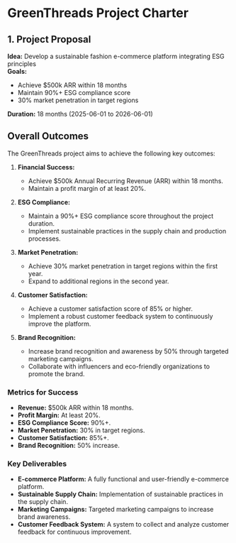 # GreenThreads Project Charter

## 1. Project Proposal
**Idea:** Develop a sustainable fashion e-commerce platform integrating ESG principles  
**Goals:**
- Achieve $500k ARR within 18 months
- Maintain 90%+ ESG compliance score
- 30% market penetration in target regions

**Duration:** 18 months (2025-06-01 to 2026-06-01)

## Overall Outcomes
The GreenThreads project aims to achieve the following key outcomes:

1. **Financial Success:**
   - Achieve $500k Annual Recurring Revenue (ARR) within 18 months.
   - Maintain a profit margin of at least 20%.

2. **ESG Compliance:**
   - Maintain a 90%+ ESG compliance score throughout the project duration.
   - Implement sustainable practices in the supply chain and production processes.

3. **Market Penetration:**
   - Achieve 30% market penetration in target regions within the first year.
   - Expand to additional regions in the second year.

4. **Customer Satisfaction:**
   - Achieve a customer satisfaction score of 85% or higher.
   - Implement a robust customer feedback system to continuously improve the platform.

5. **Brand Recognition:**
   - Increase brand recognition and awareness by 50% through targeted marketing campaigns.
   - Collaborate with influencers and eco-friendly organizations to promote the brand.

### Metrics for Success
- **Revenue:** $500k ARR within 18 months.
- **Profit Margin:** At least 20%.
- **ESG Compliance Score:** 90%+.
- **Market Penetration:** 30% in target regions.
- **Customer Satisfaction:** 85%+.
- **Brand Recognition:** 50% increase.

### Key Deliverables
- **E-commerce Platform:** A fully functional and user-friendly e-commerce platform.
- **Sustainable Supply Chain:** Implementation of sustainable practices in the supply chain.
- **Marketing Campaigns:** Targeted marketing campaigns to increase brand awareness.
- **Customer Feedback System:** A system to collect and analyze customer feedback for continuous improvement.
